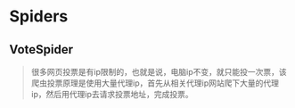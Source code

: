 # Spiders
## VoteSpider
>   很多网页投票是有ip限制的，也就是说，电脑ip不变，就只能投一次票，该爬虫投票原理是使用大量代理ip，首先从相关代理ip网站爬下大量的代理ip，然后用代理ip去请求投票地址，完成投票。
